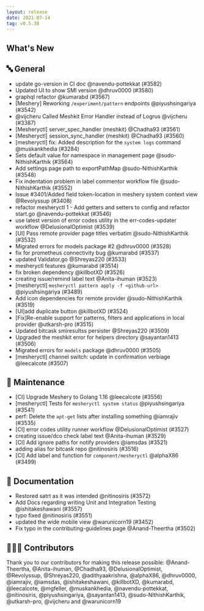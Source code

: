 ```yaml
---
layout: release
date: 2021-07-14
tag: v0.5.38
---
```


## What's New

## 🔤 General

- update go-version in CI doc @navendu-pottekkat (#3582)
- Updated UI to show SMI version @dhruv0000 (#3580)
- graphql refactor @kumarabd (#3567)
- [Meshery] Reworking `/experiment/pattern` endpoints @piyushsingariya (#3542)
- @vijcheru Called Meshkit Error Handler instead of Logrus @vijcheru (#3387)
- [Mesheryctl] server_spec_handler (meshkit) @Chadha93 (#3561)
- [Mesheryctl] session_sync_handler (meshkit) @Chadha93 (#3560)
- [mesheryctl] fix: Added description for the `system logs` command @muskankhedia (#3284)
- Sets default value for namespace in management page @sudo-NithishKarthik (#3564)
- Add settings page path to exportPathMap @sudo-NithishKarthik (#3548)
- Fix indentation problem in label commentor workflow file @sudo-NithishKarthik (#3552)
- Issue #3401/Added field token-location in meshery system context view @Revolyssup (#3408)
- refactor mesheryctl 1 - Add getters and setters to config and refactor start.go @navendu-pottekkat (#3546)
- use latest version of error codes utility in the err-codes-updater workflow @DelusionalOptimist (#3539)
- [UI] Pass remote provider page titles verbatim @sudo-NithishKarthik (#3532)
- Migrated errors for models package #2 @dhruv0000 (#3528)
- fix for prometheus connectivity bug @kumarabd (#3537)
- updated Validator.go @Shreyas220 (#3533)
- mesheryctl features @kumarabd (#3514)
- fix broken dependency @killbotXD (#3526)
- creating issue/remind label text @Anita-ihuman (#3523)
- [mesheryctl] `mesheryctl pattern apply -f <github-url>` @piyushsingariya (#3489)
- Add icon dependencies for remote provider @sudo-NithishKarthik (#3519)
- [UI]add duplicate button @killbotXD (#3524)
- [Fix]Re-enable support for patterns, filters and applications in local provider @utkarsh-pro (#3515)
- Updated bitcask smiresultss persister @Shreyas220 (#3509)
- Upgraded the meshkit error for helpers directory @sayantan1413 (#3506)
- Migrated errors for `models` package @dhruv0000 (#3505)
- [mesheryctl] channel switch: update in confirmation verbiage @leecalcote (#3507)

## 🧰 Maintenance

- [CI] Upgrade Meshery to Golang 1.16 @leecalcote (#3556)
- [mesheryctl] Tests for `mesheryctl system status` @piyushsingariya (#3541)
- perf: Delete the `apt-get` lists after installing something @iamrajiv (#3535)
- [CI] error codes utility runner workflow @DelusionalOptimist (#3527)
- creating issue/dco check label text @Anita-ihuman (#3529)
- [CI] Add ignore paths for notify providers @iamsdas (#3521)
- adding alias for bitcask repo @nitinosiris (#3516)
- [CI] Add label and function for `component/mesheryctl` @alphaX86 (#3499)

## 📖 Documentation

- Restored satrt as it was intended @nitinosiris (#3572)
- Add Docs regarding writing Unit and Integration Testing @ishitakeshawani (#3557)
- typo fixed @nitinosiris (#3551)
- updated the wide mobile view @warunicorn19 (#3452)
- Fix typo in the contributing-guidelines page @Anand-Theertha (#3502)

## 👨🏽‍💻 Contributors

Thank you to our contributors for making this release possible:
@Anand-Theertha, @Anita-ihuman, @Chadha93, @DelusionalOptimist, @Revolyssup, @Shreyas220, @adithyaakrishna, @alphaX86, @dhruv0000, @iamrajiv, @iamsdas, @ishitakeshawani, @killbotXD, @kumarabd, @leecalcote, @mgfeller, @muskankhedia, @navendu-pottekkat, @nitinosiris, @piyushsingariya, @sayantan1413, @sudo-NithishKarthik, @utkarsh-pro, @vijcheru and @warunicorn19
